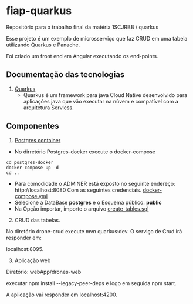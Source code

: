 # fiap-quarkus
Repositório para o trabalho final da matéria 1SCJRBB / quarkus 

Esse projeto é um exemplo de microsserviço que faz CRUD em uma tabela utilizando Quarkus e Panache. 

Foi criado um front end em Angular executando os end-points. 

## Documentação das tecnologias

1. [Quarkus](https://quarkus.io/about/)
	* Quarkus é um framework para java Cloud Native desenvolvido para aplicações java que vão executar na núvem e compatível com a arquitetura Servless. 

## Componentes

1. [Postgres container](./postgres-docker/docker-compose.yml)

* No dirretório Postgres-docker execute o docker-compose
```shell script
cd postgres-docker
docker-compose up -d
cd ..
```

* Para comodidade o ADMINER está exposto no seguinte endereço: http://localhost:8080 Com as seguintes credenciais. [docker-compose.yml](./postgres-docker/docker-compose.yml) 
* Selecione a DataBase **postgres** e o Esquema público. **public**
* Na Opção importar, importe o arquivo [create_tables.sql](postgres-docker\sql\create_tables.sql)


2. CRUD das tabelas.

No diretório drone-crud execute mvn quarkus:dev. O serviço de Crud irá responder em:

localhost:8095.

3. Aplicação web

Diretório: webApp/drones-web

executar npm install --legacy-peer-deps e logo em seguida npm start.

A aplicação vai responder em localhost:4200. 
